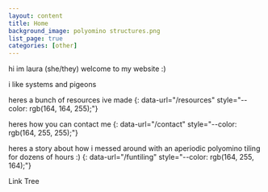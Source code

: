 ```yaml
---
layout: content
title: Home
background_image: polyomino structures.png
list_page: true
categories: [other]
---
```


<div class="free" markdown="1" style="--top: 10px; --left:20px; --width:260px; --text-align:left;">
hi im laura (she/they) welcome to my website :)

i like systems and pigeons

heres a bunch of resources ive made
{: data-url="/resources" style="--color: rgb(164, 164, 255);"}

heres how you can contact me
{: data-url="/contact" style="--color: rgb(164, 255, 255);"}

heres a story about how i messed around with an aperiodic polyomino tiling for dozens of hours :)
{: data-url="/funtiling" style="--color: rgb(164, 255, 164);"}
</div>

<p class="free" style="--top: 100px; --right:7px; --text-align:right;" data-url="/pages">
Link Tree
</p>